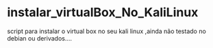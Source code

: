 # instalar_virtualBox_No_KaliLinux
script para instalar o virtual box no seu kali linux ,ainda não testado no debian ou derivados....

